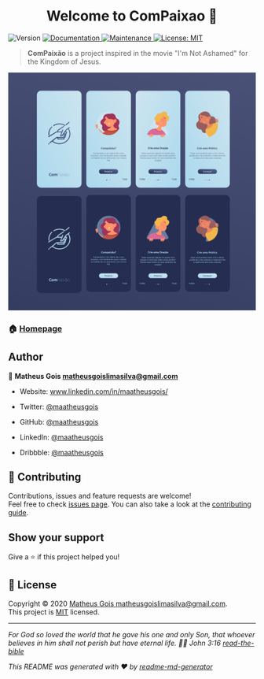 <h1 align="center">Welcome to ComPaixao 👋</h1>
<p>
  <img alt="Version" src="https://img.shields.io/badge/version-1.0.0-blue.svg?cacheSeconds=2592000" />
  <a href="https://github.com/MaatheusGois/ComPaixao#readme" target="_blank">
    <img alt="Documentation" src="https://img.shields.io/badge/documentation-yes-brightgreen.svg" />
  </a>
  <a href="https://github.com/MaatheusGois/ComPaixao/graphs/commit-activity" target="_blank">
    <img alt="Maintenance" src="https://img.shields.io/badge/Maintained%3F-yes-green.svg" />
  </a>
  <a href="https://github.com/MaatheusGois/ComPaixao/blob/master/LICENSE" target="_blank">
    <img alt="License: MIT" src="https://img.shields.io/github/license/MaatheusGois/ComPaixao" />
  </a>
</p>

> **ComPaixão** is a project inspired in the movie &#34;I'm Not Ashamed&#34; for the Kingdom of Jesus.

<p><img alt="Preview" src="./preview.png"/></p>

### 🏠 [Homepage](https://github.com/MaatheusGois/ComPaixao#readme)

## Author

👤 **Matheus Gois <matheusgoislimasilva@gmail.com>**

* Website: www.linkedin.com/in/maatheusgois/

* Twitter: [@maatheusgois](https://twitter.com/maatheusgois)

* GitHub: [@maatheusgois](https://github.com/maatheusgois)  

* LinkedIn: [@maatheusgois](https://linkedin.com/in/maatheusgois)

* Dribbble: [@maatheusgois](https://dribbble.com/maatheusgois)


## 🤝 Contributing

Contributions, issues and feature requests are welcome!<br />Feel free to check [issues page](https://github.com/MaatheusGois/ComPaixao/issues). You can also take a look at the [contributing guide](https://github.com/MaatheusGois/ComPaixao/blob/master/CONTRIBUTING.md).

## Show your support

Give a ⭐️ if this project helped you!

## 📝 License

Copyright © 2020 [Matheus Gois <matheusgoislimasilva@gmail.com>](https://github.com/MaatheusGois).<br />
This project is [MIT](https://github.com/MaatheusGois/ComPaixao/blob/master/LICENSE) licensed.

***
_For God so loved the world that he gave his one and only Son, that whoever believes in him shall not perish but have eternal life. 🙌🏻 John 3:16 [read-the-bible](https://biblia.com/bible/esv/john/3/16)_

_This README was generated with ❤️ by [readme-md-generator](https://github.com/kefranabg/readme-md-generator)_

